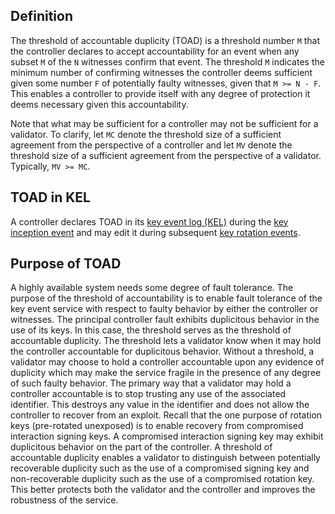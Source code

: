 ## Definition
The threshold of accountable duplicity (TOAD) is a threshold number `M` that the controller declares to accept accountability for an event when any subset `M` of the `N` witnesses confirm that event. The threshold `M` indicates the minimum number of confirming witnesses the controller deems sufficient given some number `F` of potentially faulty witnesses, given that `M >= N - F`. This enables a controller to provide itself with any degree of protection it deems necessary given this accountability.

Note that what may be sufficient for a controller may not be sufficient for a validator. To clarify, let `MC` denote the threshold size of a sufficient agreement from the perspective of a controller and let `MV` denote the threshold size of a sufficient agreement from the perspective of a validator. Typically, `MV >= MC`. 

## TOAD in KEL
A controller declares TOAD in its [key event log (KEL)](key-event-log) during the [key inception event](inception-event) and may edit it during subsequent [key rotation events](rotation-event).

## Purpose of TOAD
A highly available system needs some degree of fault tolerance. The purpose of the threshold of accountability is to enable fault tolerance of the key event service with respect to faulty behavior by either the controller or witnesses. The principal controller fault exhibits duplicitous behavior in the use of its keys. In this case, the threshold serves as the threshold of accountable duplicity. The threshold lets a validator know when it may hold the controller accountable for duplicitous behavior. Without a threshold, a validator may choose to hold a controller accountable upon any evidence of duplicity which may make the service fragile in the presence of any degree of such faulty behavior. The primary way that a validator may hold a controller accountable is to stop trusting any use of the associated identifier. This destroys any value in the identifier and does not allow the controller to recover from an exploit. Recall that the one purpose of rotation keys (pre-rotated unexposed) is to enable recovery from compromised interaction signing keys. A compromised interaction signing key may exhibit duplicitous behavior on the part of the controller. A threshold of accountable duplicity enables a validator to distinguish between potentially recoverable duplicity such as the use of a compromised signing key and non-recoverable duplicity such as the use of a compromised rotation key. This better protects both the validator and the controller and improves the robustness of the service. 